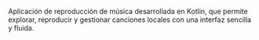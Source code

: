 Aplicación de reproducción de música desarrollada en Kotlin, que permite explorar, reproducir y gestionar canciones locales con una interfaz sencilla y fluida.
